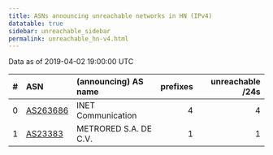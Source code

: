 ```yaml
---
title: ASNs announcing unreachable networks in HN (IPv4)
datatable: true
sidebar: unreachable_sidebar
permalink: unreachable_hn-v4.html
---
```


Data as of 2019-04-02 19:00:00 UTC


<div class="datatable-begin"></div>

|   # | ASN                                      | (announcing) AS name   |   prefixes |   unreachable /24s |
|----:|:-----------------------------------------|:-----------------------|-----------:|-------------------:|
|   0 | [AS263686](unreachable_AS263686-v4.html) | INET Communication     |          4 |                  4 |
|   1 | [AS23383](unreachable_AS23383-v4.html)   | METRORED S.A. DE C.V.  |          1 |                  1 |

<div class="datatable-end"></div>